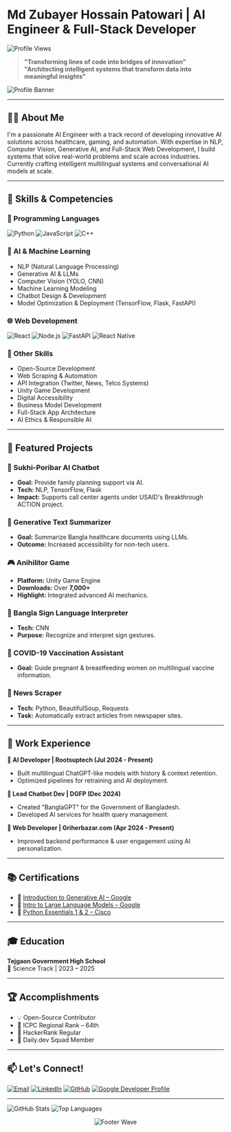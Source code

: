 # Md Zubayer Hossain Patowari | AI Engineer & Full-Stack Developer

![Profile Views](https://komarev.com/ghpvc/?username=mdzubayerhossain&color=dc143c)

> **"Transforming lines of code into bridges of innovation"**  
> **"Architecting intelligent systems that transform data into meaningful insights"**

![Profile Banner](https://github.com/user-attachments/assets/3f35592c-2692-4582-b440-732b46be6fc2)

---

## 👨‍💻 About Me

I'm a passionate AI Engineer with a track record of developing innovative AI solutions across healthcare, gaming, and automation. With expertise in NLP, Computer Vision, Generative AI, and Full-Stack Web Development, I build systems that solve real-world problems and scale across industries. Currently crafting intelligent multilingual systems and conversational AI models at scale.

---

## 🧠 Skills & Competencies

### 🔢 Programming Languages
![Python](https://img.shields.io/badge/Python-Expert-3776AB?style=for-the-badge&logo=python&logoColor=white)
![JavaScript](https://img.shields.io/badge/JavaScript-Advanced-F7DF1E?style=for-the-badge&logo=javascript&logoColor=black)
![C++](https://img.shields.io/badge/C++-Proficient-00599C?style=for-the-badge&logo=c%2B%2B&logoColor=white)

### 🤖 AI & Machine Learning
- NLP (Natural Language Processing)
- Generative AI & LLMs
- Computer Vision (YOLO, CNN)
- Machine Learning Modeling
- Chatbot Design & Development
- Model Optimization & Deployment (TensorFlow, Flask, FastAPI)

### 🌐 Web Development
![React](https://img.shields.io/badge/React-Professional-61DAFB?style=for-the-badge&logo=react&logoColor=black)
![Node.js](https://img.shields.io/badge/Node.js-Expert-339933?style=for-the-badge&logo=node.js&logoColor=white)
![FastAPI](https://img.shields.io/badge/FastAPI-Advanced-009688?style=for-the-badge&logo=fastapi&logoColor=white)
![React Native](https://img.shields.io/badge/React%20Native-Mobile%20Dev-61DAFB?style=for-the-badge&logo=react&logoColor=white)

### 💼 Other Skills
- Open-Source Development
- Web Scraping & Automation
- API Integration (Twitter, News, Telco Systems)
- Unity Game Development
- Digital Accessibility
- Business Model Development
- Full-Stack App Architecture
- AI Ethics & Responsible AI

---

## 🚀 Featured Projects

### 🧬 Sukhi-Poribar AI Chatbot
- **Goal:** Provide family planning support via AI.
- **Tech:** NLP, TensorFlow, Flask
- **Impact:** Supports call center agents under USAID's Breakthrough ACTION project.

### 🧠 Generative Text Summarizer
- **Goal:** Summarize Bangla healthcare documents using LLMs.
- **Outcome:** Increased accessibility for non-tech users.

### 🎮 Anihilitor Game
- **Platform:** Unity Game Engine  
- **Downloads:** Over **7,000+**  
- **Highlight:** Integrated advanced AI mechanics.

### 🧏 Bangla Sign Language Interpreter
- **Tech:** CNN  
- **Purpose:** Recognize and interpret sign gestures.

### 🦠 COVID-19 Vaccination Assistant
- **Goal:** Guide pregnant & breastfeeding women on multilingual vaccine information.

### 📰 News Scraper
- **Tech:** Python, BeautifulSoup, Requests  
- **Task:** Automatically extract articles from newspaper sites.

---

## 👔 Work Experience

**🔹 AI Developer | Rootsuptech (Jul 2024 - Present)**  
- Built multilingual ChatGPT-like models with history & context retention.  
- Optimized pipelines for retraining and AI deployment.

**🔹 Lead Chatbot Dev | DGFP (Dec 2024)**  
- Created "BanglaGPT" for the Government of Bangladesh.  
- Developed AI services for health query management.

**🔹 Web Developer | Griherbazar.com (Apr 2024 - Present)**  
- Improved backend performance & user engagement using AI personalization.

---

## 📚 Certifications

- 🧠 [Introduction to Generative AI – Google](https://www.cloudskillsboost.google/)
- 🧠 [Intro to Large Language Models – Google](https://www.cloudskillsboost.google/)
- 🐍 [Python Essentials 1 & 2 – Cisco](https://www.netacad.com/)

---

## 🎓 Education

**Tejgaon Government High School**  
📍 Science Track | 2023 – 2025  

---

## 🏆 Accomplishments

- 💡 Open-Source Contributor  
- 🥇 ICPC Regional Rank – 64th  
- 🧩 HackerRank Regular  
- 🎯 Daily.dev Squad Member  

---

## 📫 Let's Connect!

[![Email](https://img.shields.io/badge/Email-Contact%20Me-D14836?style=for-the-badge&logo=gmail&logoColor=white)](mailto:mdzubayerpatowari@gmail.com)
[![LinkedIn](https://img.shields.io/badge/LinkedIn-Network-0077B5?style=for-the-badge&logo=linkedin&logoColor=white)](https://linkedin.com/in/mdzubayerhossainpatowari)
[![GitHub](https://img.shields.io/badge/GitHub-Portfolio-181717?style=for-the-badge&logo=github&logoColor=white)](https://github.com/mdzubayerhossain)
[![Google Developer Profile](https://img.shields.io/badge/Google%20Dev-G.dev%20Profile-4285F4?style=for-the-badge&logo=google&logoColor=white)](https://g.dev/mdzubayerhossainpatowari)

---

![GitHub Stats](https://github-readme-stats.vercel.app/api?username=mdzubayerhossain&theme=radical&show_icons=true&include_all_commits=true)
![Top Languages](https://github-readme-stats.vercel.app/api/top-langs/?username=mdzubayerhossain&theme=radical&layout=compact)

<div align="center">
  <img src="https://capsule-render.vercel.app/api?type=waving&color=gradient&height=80&section=footer" alt="Footer Wave" />
</div>
